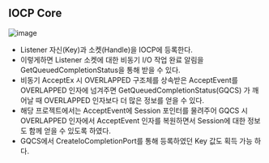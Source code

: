 ## IOCP Core
![image](https://user-images.githubusercontent.com/68372094/161079775-2afa1b15-572d-4ed8-8124-49f47ce5c7ac.png)

* Listener 자신(Key)과 소켓(Handle)을 IOCP에 등록한다. 
* 이렇게하면 Listener 소켓에 대한 비동기 I/O 작업 완료 알림을 GetQueuedCompletionStatus을 통해 받을 수 있다.
* 비동기 AcceptEx 시 OVERLAPPED 구조체를 상속받은 AcceptEvent를 OVERLAPPED 인자에 넘겨주면 GetQueuedCompletionStatus(GQCS) 가 깨어날 때 OVERLAPPED 인자보다 더 많은 정보를 얻을 수 있다.
* 해당 프로젝트에서는 AcceptEvent에 Session 포인터를 물려주어 GQCS 시 OVERLAPPED 인자에서 AcceptEvent 인자를 복원하면서 Session에 대한 정보도 함께 얻을 수 있도록 하였다.
* GQCS에서 CreateIoCompletionPort를 통해 등록하였던 Key 값도 획득 가능 하다.
